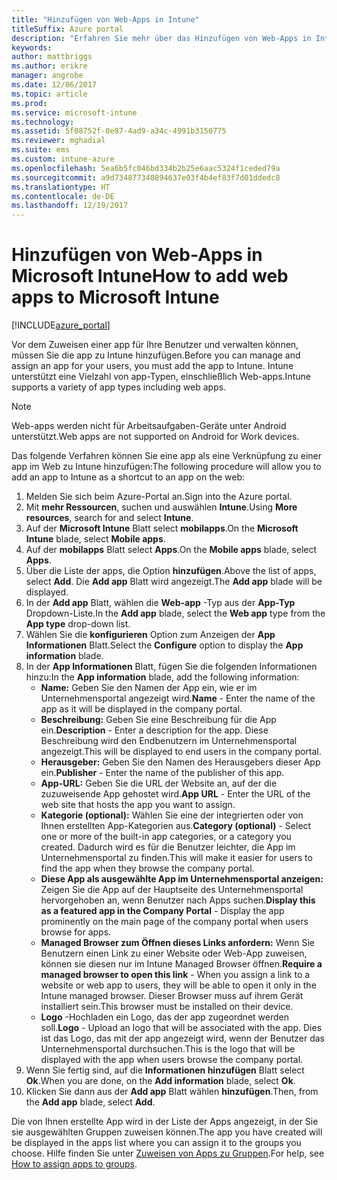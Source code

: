 ```yaml
---
title: "Hinzufügen von Web-Apps in Intune"
titleSuffix: Azure portal
description: "Erfahren Sie mehr über das Hinzufügen von Web-Apps in Intune.\""
keywords: 
author: mattbriggs
ms.author: erikre
manager: angrobe
ms.date: 12/06/2017
ms.topic: article
ms.prod: 
ms.service: microsoft-intune
ms.technology: 
ms.assetid: 5f08752f-0e87-4ad9-a34c-4991b3150775
ms.reviewer: mghadial
ms.suite: ems
ms.custom: intune-azure
ms.openlocfilehash: 5ea6b5fc046bd334b2b25e6aac5324f1ceded79a
ms.sourcegitcommit: a9d734877340894637e03f4b4ef83f7d01ddedc8
ms.translationtype: HT
ms.contentlocale: de-DE
ms.lasthandoff: 12/19/2017
---
```

# <a name="how-to-add-web-apps-to-microsoft-intune"></a><span data-ttu-id="d0f28-103">Hinzufügen von Web-Apps in Microsoft Intune</span><span class="sxs-lookup"><span data-stu-id="d0f28-103">How to add web apps to Microsoft Intune</span></span>

[!INCLUDE[azure_portal](./includes/azure_portal.md)]

<span data-ttu-id="d0f28-104">Vor dem Zuweisen einer app für Ihre Benutzer und verwalten können, müssen Sie die app zu Intune hinzufügen.</span><span class="sxs-lookup"><span data-stu-id="d0f28-104">Before you can manage and assign an app for your users, you must add the app to Intune.</span></span> <span data-ttu-id="d0f28-105">Intune unterstützt eine Vielzahl von app-Typen, einschließlich Web-apps.</span><span class="sxs-lookup"><span data-stu-id="d0f28-105">Intune supports a variety of app types including web apps.</span></span>

> [!Note]
> <span data-ttu-id="d0f28-106">Web-apps werden nicht für Arbeitsaufgaben-Geräte unter Android unterstützt.</span><span class="sxs-lookup"><span data-stu-id="d0f28-106">Web apps are not supported on Android for Work devices.</span></span>

<span data-ttu-id="d0f28-107">Das folgende Verfahren können Sie eine app als eine Verknüpfung zu einer app im Web zu Intune hinzufügen:</span><span class="sxs-lookup"><span data-stu-id="d0f28-107">The following procedure will allow you to add an app to Intune as a shortcut to an app on the web:</span></span>

1. <span data-ttu-id="d0f28-108">Melden Sie sich beim Azure-Portal an.</span><span class="sxs-lookup"><span data-stu-id="d0f28-108">Sign into the Azure portal.</span></span>
2. <span data-ttu-id="d0f28-109">Mit **mehr Ressourcen**, suchen und auswählen **Intune**.</span><span class="sxs-lookup"><span data-stu-id="d0f28-109">Using **More resources**, search for and select **Intune**.</span></span>
3. <span data-ttu-id="d0f28-110">Auf der **Microsoft Intune** Blatt select **mobilapps**.</span><span class="sxs-lookup"><span data-stu-id="d0f28-110">On the **Microsoft Intune** blade, select **Mobile apps**.</span></span>
4. <span data-ttu-id="d0f28-111">Auf der **mobilapps** Blatt select **Apps**.</span><span class="sxs-lookup"><span data-stu-id="d0f28-111">On the **Mobile apps** blade, select **Apps**.</span></span>
5. <span data-ttu-id="d0f28-112">Über die Liste der apps, die Option **hinzufügen**.</span><span class="sxs-lookup"><span data-stu-id="d0f28-112">Above the list of apps, select **Add**.</span></span> <span data-ttu-id="d0f28-113">Die **Add app** Blatt wird angezeigt.</span><span class="sxs-lookup"><span data-stu-id="d0f28-113">The **Add app** blade will be displayed.</span></span>
6. <span data-ttu-id="d0f28-114">In der **Add app** Blatt, wählen die **Web-app** -Typ aus der **App-Typ** Dropdown-Liste.</span><span class="sxs-lookup"><span data-stu-id="d0f28-114">In the **Add app** blade, select the **Web app** type from the **App type** drop-down list.</span></span>
7. <span data-ttu-id="d0f28-115">Wählen Sie die **konfigurieren** Option zum Anzeigen der **App Informationen** Blatt.</span><span class="sxs-lookup"><span data-stu-id="d0f28-115">Select the **Configure** option to display the **App information** blade.</span></span>
8. <span data-ttu-id="d0f28-116">In der **App Informationen** Blatt, fügen Sie die folgenden Informationen hinzu:</span><span class="sxs-lookup"><span data-stu-id="d0f28-116">In the **App information** blade, add the following information:</span></span>
    - <span data-ttu-id="d0f28-117">**Name:** Geben Sie den Namen der App ein, wie er im Unternehmensportal angezeigt wird.</span><span class="sxs-lookup"><span data-stu-id="d0f28-117">**Name** - Enter the name of the app as it will be displayed in the company portal.</span></span>
    - <span data-ttu-id="d0f28-118">**Beschreibung:** Geben Sie eine Beschreibung für die App ein.</span><span class="sxs-lookup"><span data-stu-id="d0f28-118">**Description** - Enter a description for the app.</span></span> <span data-ttu-id="d0f28-119">Diese Beschreibung wird den Endbenutzern im Unternehmensportal angezeigt.</span><span class="sxs-lookup"><span data-stu-id="d0f28-119">This will be displayed to end users in the company portal.</span></span>
    - <span data-ttu-id="d0f28-120">**Herausgeber:** Geben Sie den Namen des Herausgebers dieser App ein.</span><span class="sxs-lookup"><span data-stu-id="d0f28-120">**Publisher** - Enter the name of the publisher of this app.</span></span>
    - <span data-ttu-id="d0f28-121">**App-URL:** Geben Sie die URL der Website an, auf der die zuzuweisende App gehostet wird.</span><span class="sxs-lookup"><span data-stu-id="d0f28-121">**App URL** - Enter the URL of the web site that hosts the app you want to assign.</span></span>
    - <span data-ttu-id="d0f28-122">**Kategorie (optional):** Wählen Sie eine der integrierten oder von Ihnen erstellten App-Kategorien aus.</span><span class="sxs-lookup"><span data-stu-id="d0f28-122">**Category (optional)** - Select one or more of the built-in app categories, or a category you created.</span></span> <span data-ttu-id="d0f28-123">Dadurch wird es für die Benutzer leichter, die App im Unternehmensportal zu finden.</span><span class="sxs-lookup"><span data-stu-id="d0f28-123">This will make it easier for users to find the app when they browse the company portal.</span></span>
    - <span data-ttu-id="d0f28-124">**Diese App als ausgewählte App im Unternehmensportal anzeigen:** Zeigen Sie die App auf der Hauptseite des Unternehmensportal hervorgehoben an, wenn Benutzer nach Apps suchen.</span><span class="sxs-lookup"><span data-stu-id="d0f28-124">**Display this as a featured app in the Company Portal** - Display the app prominently on the main page of the company portal when users browse for apps.</span></span>
    - <span data-ttu-id="d0f28-125">**Managed Browser zum Öffnen dieses Links anfordern:** Wenn Sie Benutzern einen Link zu einer Website oder Web-App zuweisen, können sie diesen nur im Intune Managed Browser öffnen.</span><span class="sxs-lookup"><span data-stu-id="d0f28-125">**Require a managed browser to open this link** - When you assign a link to a website or web app to users, they will be able to open it only in the Intune managed browser.</span></span> <span data-ttu-id="d0f28-126">Dieser Browser muss auf ihrem Gerät installiert sein.</span><span class="sxs-lookup"><span data-stu-id="d0f28-126">This browser must be installed on their device.</span></span>
    - <span data-ttu-id="d0f28-127">**Logo** -Hochladen ein Logo, das der app zugeordnet werden soll.</span><span class="sxs-lookup"><span data-stu-id="d0f28-127">**Logo** - Upload an logo that will be associated with the app.</span></span> <span data-ttu-id="d0f28-128">Dies ist das Logo, das mit der app angezeigt wird, wenn der Benutzer das Unternehmensportal durchsuchen.</span><span class="sxs-lookup"><span data-stu-id="d0f28-128">This is the logo that will be displayed with the app when users browse the company portal.</span></span>
9. <span data-ttu-id="d0f28-129">Wenn Sie fertig sind, auf die **Informationen hinzufügen** Blatt select **Ok**.</span><span class="sxs-lookup"><span data-stu-id="d0f28-129">When you are done, on the **Add information** blade, select **Ok**.</span></span>
10. <span data-ttu-id="d0f28-130">Klicken Sie dann aus der **Add app** Blatt wählen **hinzufügen**.</span><span class="sxs-lookup"><span data-stu-id="d0f28-130">Then, from the **Add app** blade, select **Add**.</span></span>

<span data-ttu-id="d0f28-131">Die von Ihnen erstellte App wird in der Liste der Apps angezeigt, in der Sie sie ausgewählten Gruppen zuweisen können.</span><span class="sxs-lookup"><span data-stu-id="d0f28-131">The app you have created will be displayed in the apps list where you can assign it to the groups you choose.</span></span> <span data-ttu-id="d0f28-132">Hilfe finden Sie unter [Zuweisen von Apps zu Gruppen](apps-deploy.md).</span><span class="sxs-lookup"><span data-stu-id="d0f28-132">For help, see [How to assign apps to groups](apps-deploy.md).</span></span>